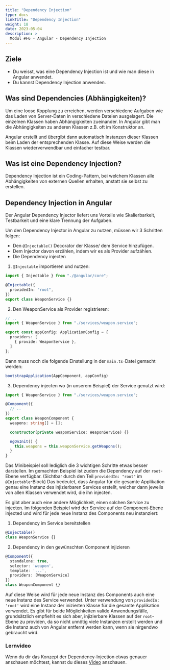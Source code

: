 ```yaml
---
title: "Dependency Injection"
type: docs
linkTitle: "Dependency Injection"
weight: 18
date: 2023-05-04
description: >
  Modul #F6 - Angular - Dependency Injection
---
```


## Ziele

- Du weisst, was eine Dependency Injection ist und wie man diese in Angular anwendet.
- Du kannst Dependency Injection anwenden.

## Was sind Dependencies (Abhängigkeiten)?

Um eine loose Kopplung zu erreichen, werden verschiedene Aufgaben wie das Laden von Server-Daten in verschiedene Dateien ausgelagert. Die einzelnen Klassen haben Abhängigkeiten zueinander. In Angular gibt man die Abhängigkeiten zu anderen Klassen z.B. oft im Konstruktor an.

Angular erstellt und übergibt dann automatisch Instanzen dieser Klassen beim Laden der entsprechenden Klasse.
Auf diese Weise werden die Klassen wiederverwendbar und einfacher testbar.

## Was ist eine Dependency Injection?

Dependency Injection ist ein Coding-Pattern, bei welchem Klassen alle Abhängigkeiten von externen Quellen erhalten, anstatt sie selbst zu erstellen.

## Dependency Injection in Angular

Der Angular Dependency Injector liefert uns Vorteile wie Skalierbarkeit, Testbarkeit und eine klare Trennung der Aufgaben.

Um den Dependency Injector in Angular zu nutzen, müssen wir 3 Schritten folgen:

- Den `@Injectable()` Decorator der Klasse/ dem Service hinzufügen.
- Dem Injector davon erzählen, indem wir es als Provider aufzählen.
- Die Dependency injecten

1. `@Injectable` importieren und nutzen:

```typescript
import { Injectable } from "./@angular/core";

@Injectable({
  providedIn: "root",
})
export class WeaponService {}
```

2. Den WeaponService als Provider registrieren:

```typescript
// ..
import { WeaponService } from "./services/weapon.service";

export const appConfig: ApplicationConfig = {
  providers: [
    { provide: WeaponService },
  ]
};
```

Dann muss noch die folgende Einstellung in der `main.ts`-Datei gemacht werden: 

```typescript
bootstrapApplication(AppComponent, appConfig)
```

3. Dependency injecten wo (in unserem Beispiel) der Service genutzt wird:

```typescript
import { WeaponService } from "./services/weapon.service";

@Component({
  // ..
})
export class WeaponComponent {
  weapons: string[] = [];

  constructor(private weaponService: WeaponService) {}

  ngOnInit() {
    this.weapons = this.weaponService.getWeapons();
  }
}
```

Das Minibeispiel soll lediglich die 3 wichtigen Schritte etwas besser darstellen.
Im gemachten Beispiel ist zudem die Dependency auf der `root`-Ebene verfügbar. (Sichtbar durch den Teil `providedIn: "root"` im `@Injectable`-Block) Das bedeutet, dass Angular für die gesamte Applikation genau eine Instanz des injizierbaren Services erstellt, welcher dann jeweils von allen Klassen verwendet wird, die ihn injecten. 

Es gibt aber auch eine andere Möglichkeit, einen solchen Service zu injecten. Im folgenden Beispiel wird der Service auf der Component-Ebene injected und wird für jede neue Instanz des Components neu instanziert:

1. Dependency im Service bereitstellen

```typescript
@Injectable()
class WeaponService {}
```

2. Dependency in den gewünschten Component injizieren

```typescript
@Component({
  standalone: true,
  selector: 'weapon',
  template: '...',
  providers: [WeaponService]
})
class WeaponComponent {}
```

Auf diese Weise wird für jede neue Instanz des Components auch eine neue Instanz des Service verwendet. Unter verwendung von `providedIn: 'root'` wird eine Instanz der inizierten Klasse für die gesamte Applikation verwendet. 
Es gibt für beide Möglichkeiten valide Anwendungsfälle, grundsätzlich empfiehlt es sich aber, injizierbare Klassen auf der `root`-Ebene zu providen, da so nicht unnötig viele Instanzen erstellt werden und die Instanz auch von Angular entfernt werden kann, wenn sie nirgendwo gebraucht wird. 
### Lernvideo

Wenn du dir das Konzept der Dependency-Injection etwas genauer anschauen möchtest, kannst du dieses 
[Video](https://www.youtube.com/watch?v=yunF2PgJlHU) anschauen. 
